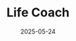 ---
title: "Life Coach"
featured_image: "/images/gohugo-default-sample-hero-image.jpg"
description: "Progressing toward ACC"
date: 2025-05-24
draft: false
---